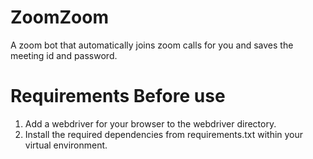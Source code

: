 # ZoomZoom
A zoom bot that automatically joins zoom calls for you and saves the meeting id and password.

# Requirements Before use
1. Add a webdriver for your browser to the webdriver directory. 
1. Install the required dependencies from requirements.txt within your virtual environment.

